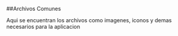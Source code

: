 ##Archivos Comunes

Aqui se encuentran los archivos como imagenes, iconos y demas necesarios para la aplicacion